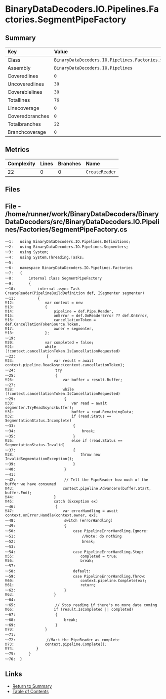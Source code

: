 ﻿# BinaryDataDecoders.IO.Pipelines.Factories.SegmentPipeFactory

## Summary

| Key             | Value                                                          |
| :-------------- | :------------------------------------------------------------- |
| Class           | `BinaryDataDecoders.IO.Pipelines.Factories.SegmentPipeFactory` |
| Assembly        | `BinaryDataDecoders.IO.Pipelines`                              |
| Coveredlines    | `0`                                                            |
| Uncoveredlines  | `30`                                                           |
| Coverablelines  | `30`                                                           |
| Totallines      | `76`                                                           |
| Linecoverage    | `0`                                                            |
| Coveredbranches | `0`                                                            |
| Totalbranches   | `22`                                                           |
| Branchcoverage  | `0`                                                            |

## Metrics

| Complexity | Lines | Branches | Name           |
| :--------- | :---- | :------- | :------------- |
| 22         | 0     | 0        | `CreateReader` |

## Files

## File - /home/runner/work/BinaryDataDecoders/BinaryDataDecoders/src/BinaryDataDecoders.IO.Pipelines/Factories/SegmentPipeFactory.cs

```CSharp
〰1:   using BinaryDataDecoders.IO.Pipelines.Definitions;
〰2:   using BinaryDataDecoders.IO.Pipelines.Segmenters;
〰3:   using System;
〰4:   using System.Threading.Tasks;
〰5:   
〰6:   namespace BinaryDataDecoders.IO.Pipelines.Factories
〰7:   {
〰8:       internal class SegmentPipeFactory
〰9:       {
〰10:          internal async Task CreateReader(PipelineBuildDefinition def, ISegmenter segmenter)
〰11:          {
‼12:              var context = new
‼13:              {
‼14:                  pipeline = def.Pipe.Reader,
‼15:                  onError = def.OnReaderError ?? def.OnError,
‼16:                  cancellationToken = def.CancellationTokenSource.Token,
‼17:                  owner = segmenter,
‼18:              };
〰19:  
‼20:              var completed = false;
‼21:              while (!context.cancellationToken.IsCancellationRequested)
〰22:              {
‼23:                  var result = await context.pipeline.ReadAsync(context.cancellationToken);
〰24:                  try
〰25:                  {
‼26:                      var buffer = result.Buffer;
〰27:  
‼28:                      while (!context.cancellationToken.IsCancellationRequested)
〰29:                      {
‼30:                          var read = await segmenter.TryReadAsync(buffer);
‼31:                          buffer = read.RemainingData;
‼32:                          if (read.Status == SegmentationStatus.Incomplete)
〰33:                          {
〰34:                              break;
〰35:                          }
‼36:                          else if (read.Status == SegmentationStatus.Invalid)
〰37:                          {
‼38:                              throw new InvalidSegmentationException();
〰39:                          }
〰40:                      }
〰41:  
〰42:                      // Tell the PipeReader how much of the buffer we have consumed
‼43:                      context.pipeline.AdvanceTo(buffer.Start, buffer.End);
‼44:                  }
‼45:                  catch (Exception ex)
〰46:                  {
‼47:                      var errorHandling = await context.onError.Handle(context.owner, ex);
〰48:                      switch (errorHandling)
〰49:                      {
〰50:                          case PipelineErrorHandling.Ignore:
〰51:                              //Note: do nothing
〰52:                              break;
〰53:  
〰54:                          case PipelineErrorHandling.Stop:
‼55:                              completed = true;
‼56:                              break;
〰57:  
〰58:                          default:
〰59:                          case PipelineErrorHandling.Throw:
‼60:                              context.pipeline.Complete(ex);
‼61:                              return;
〰62:                      }
‼63:                  }
〰64:  
〰65:                  // Stop reading if there's no more data coming
‼66:                  if (result.IsCompleted || completed)
〰67:                  {
〰68:                      break;
〰69:                  }
‼70:              }
〰71:  
〰72:              //Mark the PipeReader as complete
‼73:              context.pipeline.Complete();
‼74:          }
〰75:      }
〰76:  }
```

## Links

* [Return to Summary](Summary.md)
* [Table of Contents](../TOC.md)

